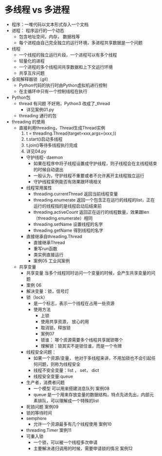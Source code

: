 # 多线程 vs 多进程
- 程序：一堆代码以文本形式存入一个文档
- 进程： 程序运行的一个动态
    - 包含地址空间，内存， 数据栈等
    - 每个进程由自己完全独立的运行环境，多进程共享数据是一个问题
- 线程
    - 一个线程的独立运行片段，一个进程可以有多个线程
    - 轻量化的进程
    - 一个进程的多个线程间共享数据和上下文运行环境
    - 共享互斥问题
- 全局解释器锁（gil）
    - Python代码的执行时由Python虚拟机进行控制
    - 在主循环中只有一个控制线程在执行
- Python包
    - thread 有问题 不好用，Python3 改成了_thread
        - 详见案例01.py
    - threading 通行的包 
 - threading 的使用
    - 直接利用threading，Thread生成Thread实例
        1. t = threading.Thread(target=xxx,args=(xxx,))
        2. t.start()启动多线程
        3. t.join()等待多线程执行完成
        4. 详见04.py
        - 守护线程- daemon
            - 如果在程序中将子线程设置成守护线程，则子线程会在主线程结束的时候自动退出
            - 一般认为，守护线程不重要或者不允许离开主线程独立运行
            - 守护线程案例能否有效果跟环境相关
        - 线程常用属性
            - threading.currentThread 返回当前线程变量
            - threading.enumerate 返回一个包含正在运行的线程的list，正在运行的线程指的是线程启动后结束前
            - threading.activeCount 返回正在运行的线程数量，效果跟len（threading.enumerate）相同 
            - threading.setName 设置线程的名字
            - threading.getName 得到线程的名字
        - 直接继承自threading.Thread
            - 直接继承Thread
            - 重写run函数
            - 类实例直接运行
            - 案例05 工业风案例
    - 共享变量
        - 共享变量 当多个线程同时访问一个变量的时候，会产生共享变量的问题
        - 案例 06
        - 解决变量：锁，信号灯
        - 锁（lock）
            - 是一个标志，表示一个线程在占用一些资源
            - 使用方法
                - 上锁
                - 使用共享资源， 放心的用
                - 取消锁，释放锁
                - 案例07
                - 锁谁： 哪个资源需要多个线程共享就锁哪个
                - 理解锁：锁其实不是锁住谁，而是一个令牌
        - 线程安全问题：
            - 如果一个资源/变量， 他对于多线程来讲，不用加锁也不会引起任何问题，则称为线程安全
            - 线程不安全变量：list ， set， dict
            - 线程安全变量:queue
        - 生产者，消费者问题
            - 一个模型 可以用来搭建消息队列 案例08
            - queue 是一个用来存放变量的数据结构，特点先进先出，内部元素排队，可以理解成一个特殊的list
        - 死锁问题 案例09
        - 锁的等待时间
        - semphore
            - 允许一个资源最多有几个线程使用 案例10
        - threading.Timer 案例11
        - 可重入锁
            - 一个锁，可以被一个线程多次申请
            - 主要解决递归调用的时候，需要申请锁的情况 案例12    